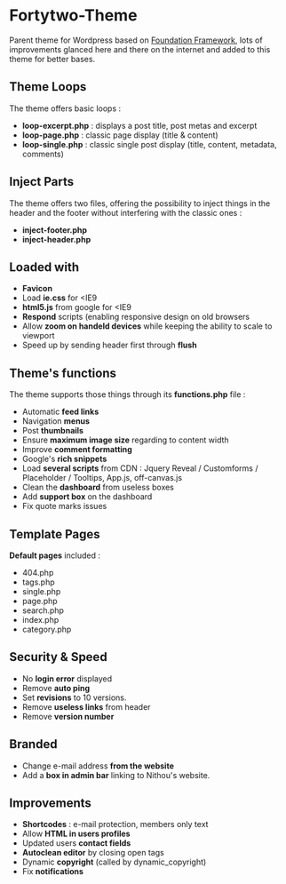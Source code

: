 Fortytwo-Theme
==============

Parent theme for Wordpress based on [Foundation Framework](http://foundation.zurb.com/docs/), lots of improvements glanced here and there on the internet and added to this theme for better bases.

Theme Loops
-----------

The theme offers basic loops :
+ **loop-excerpt.php** : displays a post title, post metas and excerpt
+ **loop-page.php** : classic page display (title & content)
+ **loop-single.php** : classic single post display (title, content, metadata, comments)

Inject Parts
------------

The theme offers two files, offering the possibility to inject things in the header and the footer without interfering with the classic ones :
+ **inject-footer.php**
+ **inject-header.php**

Loaded with
-----------

+ **Favicon**
+ Load **ie.css** for <IE9
+ **html5.js** from google for <IE9
+ **Respond** scripts (enabling responsive design on old browsers
+ Allow **zoom on handeld devices** while keeping the ability to scale to viewport
+ Speed up by sending header first through **flush**

Theme's functions
-----------------
The theme supports those things through its **functions.php** file :
+ Automatic **feed links**
+ Navigation **menus**
+ Post **thumbnails**
+ Ensure **maximum image size** regarding to content width
+ Improve **comment formatting**
+ Google's **rich snippets**
+ Load **several scripts** from CDN : Jquery Reveal / Customforms / Placeholder / Tooltips, App.js, off-canvas.js
+ Clean the **dashboard** from useless boxes
+ Add **support box** on the dashboard
+ Fix quote marks issues

Template Pages
--------------
**Default pages** included :
+ 404.php
+ tags.php
+ single.php
+ page.php
+ search.php
+ index.php
+ category.php

Security & Speed
--------------
+ No **login error** displayed
+ Remove **auto ping**
+ Set **revisions** to 10 versions.
+ Remove **useless links** from header
+ Remove **version number**

Branded
--------
+ Change e-mail address **from the website**
+ Add a **box in admin bar** linking to Nithou's website.

Improvements
------------
+ **Shortcodes** : e-mail protection, members only text
+ Allow **HTML in users profiles**
+ Updated users **contact fields**
+ **Autoclean editor** by closing open tags
+ Dynamic **copyright** (called by dynamic_copyright)
+ Fix **notifications**
